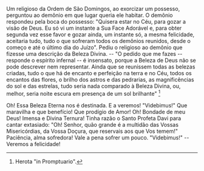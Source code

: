 
Um religioso da Ordem de São Domingos, ao exorcizar um possesso, perguntou ao demônio em que lugar queria ele habitar. O demônio respondeu pela boca do possesso: "Quisera estar no Céu, para gozar a visão de Deus. Eu só vi um instante a Sua Face Adorável e, para obter segunda vez esse favor e gozar ainda, um instante só, a mesma felicidade, aceitaria tudo, tudo o que sofreram todos os demônios reunidos, desde o começo e até o último dia do Juízo". Pediu o religioso ao demônio que fizesse uma descrição da Beleza Divina. -- "O pedido que me fazes -- responde o espírito infernal -- é insensato, porque a Beleza de Deus não se pode descrever nem representar. Ainda que se reunissem todas as belezas criadas, tudo o que há de encanto e perfeição na terra e no Céu, todos os encantos das flores, o brilho dos astros e das pedrarias, as magnificências do sol e das estrelas, tudo seria nada comparado à Beleza Divina, ou, melhor, seria noite escura em presença de um sol brilhante" [^1]

Oh! Essa Beleza Eterna nos é destinada. E a veremos! "Videbimus!" Que maravilha e que benefício! Que prodígio de Amor! Oh! Bondade de meu Deus! Imensa e Divina Ternura! Tinha razão o Santo Profeta Davi para cantar extasiado: "Oh! Senhor, quão grande é a multidão das Vossas Misericórdias, da Vossa Doçura, que reservais aos que Vos temem!" Paciência, alma sofredora! Vale a pena sofrer um pouco. "Videbimus!" -- Veremos a felicidade!



[^1]: Herota "in Promptuario".